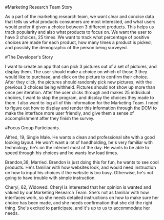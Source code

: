 #Marketing Research Team Story

As a part of the marketing research team, we want clear and concise data that tells us what products consumers are most interested, and what users would prefer if given a choice between 3 different products. This helps us track popularity and also what products to focus on. We want the user to have 3 choices, 25 times. We want to track what percentage of positive choices are made for each product, how many times a product is picked, and possibly the demographic of the person being surveyed.

#The Developer's Story

I want to create an app that can pick 3 pictures out of a set of pictures, and display them. The user should make a choice on which of those 3 they would like to purchase, and click on the picture to confirm their choice. After they click, the pictures should randomly pick new pictures, with the previous 3 choices being withheld. Pictures should not show up more than once per iteration. After the user clicks through and makes 25 individual choices, I want to stop the program, and display the choices they made to them. I also want to log all of this information for the Marketing Team. I need to figure out how to display and render this information through the DOM to make the interface more user friendly, and give them a sense of accomplishment after they finish the survey.

#Focus Group Participants.

Alfred, 19, Single Male. He wants a clean and professional site with a good looking layout. He won't want a lot of handholding, he's very familiar with technology, he's on the internet most of the day. He wants to be able to speed through his choices and he wants low load times.

Brandon,38, Married. Brandon is just doing this for fun, he wants to see cool products. He's familiar with how websites look, and would need instruction on how to input his choices if the website is too busy. Otherwise, he's not going to have trouble with simple instruction.

Cheryl, 62, Widowed. Cheryl is interested that her opinion is wanted and valued by our Marketing Research Team. She's not as familiar with how interfaces work, so she needs detailed instructions on how to make sure her choice has been made, and she needs confirmation that she did the right thing. She's excited to participate, and it's up to us to accommodate her needs.
